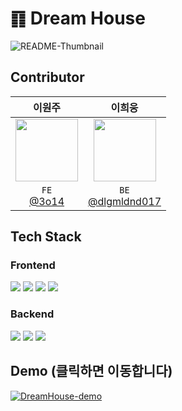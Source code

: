 # ䷖ Dream House

![README-Thumbnail](https://github.com/Team-4Byte/dream-house-frontend/assets/101818687/a25734cd-21b3-44f9-969a-8eef330cd9b9)

## Contributor

|                                      이원주                                      |                                     이희웅                                      |
| :------------------------------------------------------------------------------: | :-----------------------------------------------------------------------------: |
| <img src="https://avatars.githubusercontent.com/u/101818687?v=4" height = 100px> | <img src="https://avatars.githubusercontent.com/u/42001306?v=4" height = 100px> |
|                     `FE`<br>[@3o14](https://github.com/3o14)                     |             `BE`<br>[@dlgmldnd017](https://github.com/dlgmldnd017)              |

## Tech Stack

### Frontend

<img src="https://img.shields.io/badge/Vue.js-4FC08D?style=for-the-badge&logo=vuedotjs&logoColor=white">
<img src="https://img.shields.io/badge/Vuetify-1867C0?style=for-the-badge&logo=vuetify&logoColor=white">
<img src="https://img.shields.io/badge/Pinia-FFF000?style=for-the-badge&logo=raspberrypi&logoColor=black">
<img src="https://img.shields.io/badge/TailwindCSS-06B6D4?style=for-the-badge&logo=tailwindcss&logoColor=white">

### Backend

<img src="https://img.shields.io/badge/SpringBoot-6DB33F?style=for-the-badge&logo=Spring&logoColor=white">
<img src="https://img.shields.io/badge/Java-ED8B00?style=for-the-badge&logo=openjdk&logoColor=white">
<img src="https://img.shields.io/badge/mysql-4479A1.svg?style=for-the-badge&logo=mysql&logoColor=white">

## Demo (클릭하면 이동합니다)

[![DreamHouse-demo](https://github.com/Team-4Byte/dream-house-frontend/assets/101818687/b9b46dde-58c5-41b1-b796-118f0fa9c079)
](https://youtu.be/0VE1F_FtGjc)
